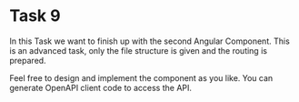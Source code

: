 # Task 9

In this Task we want to finish up with the second Angular Component.
This is an advanced task, only the file structure is given and the routing is prepared.

Feel free to design and implement the component as you like.
You can generate OpenAPI client code to access the API.
